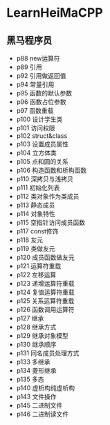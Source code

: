 # LearnHeiMaCPP

## 黑马程序员

* p88 new运算符
* p89 引用
* p92 引用做返回值
* p94 常量引用
* p95 函数的默认参数
* p96 函数占位参数
* p97 函数重载
* p100 设计学生类
* p101 访问权限
* p102 struct&class
* p103 设置成员属性
* p104 立方体类
* p105 点和圆的关系
* p106 构造函数和析构函数
* p110 深拷贝与浅拷贝
* p111 初始化列表
* p112  类对象作为类成员
* p113 静态成员
* p114 对象特性
* p115 空指针访问成员函数
* p117 const修饰
* p118 友元
* p119 类做友元
* p120 成员函数做友元
* p121 运算符重载
* p122 左移运算
* p123 递增运算符重载
* p124 复值运算符重载
* p125 关系运算符重载
* p126 函数调用运算符
* p127 继承
* p128 继承方式
* p129 继承对象模型
* p130 继承顺序
* p131 同名成员处理方式
* p133 多继承
* p134 菱形继承
* p135 多态
* p140 虚析构纯虚析构
* p143 文件操作
* p145 二进制文件
* p146 二进制读文件
